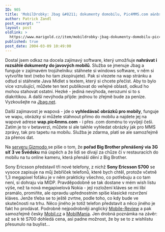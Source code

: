 ```yaml
---
ID: 905
title: 'MobilDrobky: Jbag &#8211; dokumenty domobilu, Pic4MMS.com a&nbsp;Big Brother via 3G sítě'
author: Patrick Zandl
post_excerpt: ""
layout: post
oldlink: >
  https://www.marigold.cz/item/mobildrobky-jbag-dokumenty-domobilu-pic4mms-com-a-big-brother-via-3g-site
published: true
post_date: 2004-03-09 10:49:00
---
```

<p>
Dostal jsem odkaz na docela zajímavý software, který umožňuje <STRONG>nahrávat i rozsáhlé dokumenty do javových mobilů</STRONG>. Služba se jmenuje Jbag a funguje v zajímavém trojúhelníku: stáhnete si windows software, v něm si vytvoříte text (nebo ho tam zkopírujete). Pak si vlezete na wap stránku a odtud si stáhnete Java Midlet s textem, který si chcete přečíst. Aby to bylo více vzrušující, můžete ten text publikovat do veřejné oblasti, odkud ho mohou stahovat ostatní. Hezké - jediná nevýhoda, nerozumí si to s diakritikou. A další nevýhoda přijde: jednou to zřejmě bude za peníze. Vyzkoušejte na <A href="http://www.jbag.net/" target=_blank>Jbag.net</A>.</p>

<p>
Další zajímavost je wapová - jde o <STRONG>vyhledávač obrázků pro mobily</STRONG>, funguje ve wapu, obrázky si můžete stáhnout přímo do mobilu a najdete jej na wapové adrese <STRONG>wap.pic4mms.com</STRONG> - i přes .com doménu to vyvíjejí češi. Zatím je to v betaverzi, můžete si ale takhle vyhledat obrázky jak pro MMS zprávy, tak pro tapetu na mobilu. Služba je zdarma, platí se ale samozřejmě za přenos dat. </p>

<p>
Na <A href="http://www.gizmodo.com/archives/swedish_3g_big_brother_big_success.php" target=_blank>serveru Gizmodo </A>se píše o tom, že <STRONG>pořad Big Brother přenášený via 3G síť 3 ve Švédsku</STRONG> má úspěch a že lidi se dívají za chůze či v restauracích do mobilu na tu online kameru, která přenáší dění z Big Brother. </p>

<p>
Sony Ericsson představil tři nové telefony, z nichž <STRONG>Sony Ericsson S700</STRONG> se vysoce zapisuje na můj žebříček telefonů, které bych chtěl, protože včetně 1,3 megapixel foťáku je v něm prakticky všechno, co potřebuju a co tam není, si dohraju via MIDP. Pravděpodobně se tak dostane v mém wish listu výše, než ta nová megapixelová Nokia - její rozložení kláves se mi líbí pramálo, promiňte, ale opravdu upřednostním spíše klasické rozvržení kláves. Jenže třeba se to ještě zvrtne, podle toho, co kdy bude ve skutečnosti na trhu. Něco jiného je totiž telefon představit a něco jiného je fakt ho prodávat. Podrobně nejpodrobněji anglický <A href="http://www.mobile-review.com/articles/2004/se-903main-en.shtml" target=_blank>Mobile-Review</A> a pak samozřejmě česky&#160;<A href="http://mobil.idnes.cz/mobilni_komunikace/mobilni_telefony/abecedni_prehled_mt/sonyericsson/newseakt040309.html" target=_blank>Mobil.cz</A> a <A href="http://www.mobilmania.cz/Mobilnitelefony/AR.asp?ARI=106761" target=_blank>MobilMania</A>. Jen drobná poznámka na závěr: až se k té S700 dohledá cena, asi padne možnost, že by se to z wishlistu přesunulo na buylist...</p>
